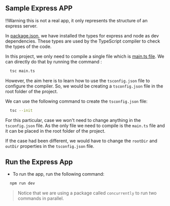 ## Sample Express APP

!!Warning this is not a real app, it only represents the structure of an express server.

In [package.json](package.json), we have installed the types for express and node as dev dependencies.
These types are used by the TypeScript compiler to check the types of the code.

In this project, we only need to compile a single file which is [main.ts file](main.ts).
We can directly do that by running the command :

```bash
  tsc main.ts
```

However, the aim here is to learn how to use the `tsconfig.json` file to configure the compiler.
So, we would be creating a `tsconfig.json` file in the root folder of the project.

We can use the following command to create the `tsconfig.json` file:

```bash
  tsc --init
```

For this particular, case we won't need to change anything in the `tsconfig.json` file.
As the only file we need to compile is the `main.ts` file and it can be placed in the root folder of the project.

If the case had been different, we would have to change the `rootDir` and `outDir` properties in the `tsconfig.json` file.

## Run the Express App

-   To run the app, run the following command:

```bash
  npm run dev
```

> Notice that we are using a package called `concurrently` to run two commands in parallel.
